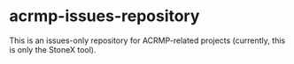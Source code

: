 # acrmp-issues-repository
This is an issues-only repository for ACRMP-related projects (currently, this is only the StoneX tool). 
